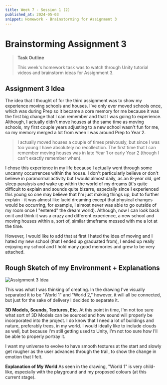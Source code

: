 ```yaml
---
title: Week 7 - Session 1 (2)
published_at: 2024-05-03
snippet: Homework - Brainstorming for Assignment 3
---
```

# Brainstorming Assignment 3
> **Task Outline**
>
> This week's homework task was to watch through Unity tutorial videos and brainstorm ideas for Assignment 3.

## Assignment 3 Idea

The idea that I thought of for the third assignment was to show my experience moving schools and houses. I've only ever moved schools once, which was during Prep so it became a core memory for me because it was the first big change that I can remember and that I was going to experience. Although, I actually didn't move houses at the same time as moving schools, my first couple years adjusting to a new school wasn't fun for me, so my memory merged a lot from when I was around Prep to Year 2. 

> I actually moved houses a couple of times preivously, but since I was too young I have absolutely no recollection. The first time that I can remember moving houses was in late Year 1 or early Year 2 (though I can't exactly remember when).

I chose this experience in my life because I actually went through some uncanny occurrences within the house. I don't particularly believe or don't believe in paranormal activity but I would almost daily, as an 8-year old, get sleep paralysis and wake up within the world of my dreams (it's quite difficult to explain and sounds quite bizarre, especially since I experienced this young so one may believe that I'm just making things up, but to further explain - it was almost like lucid dreaming except that physical changes would be occurring, for example, I almost never was able to go outside of my room once I "entered" the dream world). Although, now I can look back on it and think it was a crazy and different experience, a new school and moving houses within a, sort of, similar timeframe messed with me a lot at the time.

However, I would like to add that at first I hated the idea of moving and I hated my new school (that I ended up graduated from), I ended up really enjoying my school and I hold many good memories and grew to be very attached.

## Rough Sketch of my Environment + Explanations
![Assignment 3 Idea](/W7/map.png)

This was what I was thinking of creating. In the drawing I've visually separated it to be "World 1" and "World 2," however, it will all be connected, but just for the sake of delivery I decided to separate it.

**3D Models, Sounds, Textures, Etc.**
At this point in time, I'm not too sure what sort of 3D Models can be sourced and how sound will properly be incorporated into the project. I do know that I need a lot of buildings and nature, preferably trees, in my world. I would ideally like to include clouds as well, but because I'm still getting used to Unity, I'm not too sure how I'll be able to properly portray it. 

I want my universe to evolve to have smooth textures at the start and slowly get rougher as the user advances through the trail, to show the change in emotion that I felt.

**Explanation of My World**
As seen in the drawing, "World 1" is very child-like, especially with the playground and my proposed colours (at this current stage).